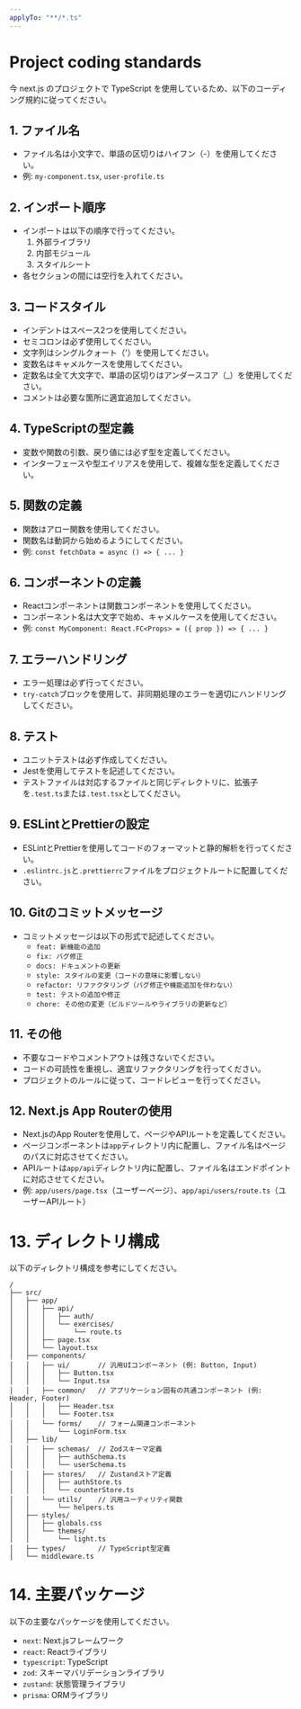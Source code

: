 ```yaml
---
applyTo: "**/*.ts"
---
```

# Project coding standards

今 next.js のプロジェクトで TypeScript を使用しているため、以下のコーディング規約に従ってください。
## 1. ファイル名
- ファイル名は小文字で、単語の区切りはハイフン（-）を使用してください。
- 例: `my-component.tsx`, `user-profile.ts`
## 2. インポート順序
- インポートは以下の順序で行ってください。
  1. 外部ライブラリ
  2. 内部モジュール
  3. スタイルシート
- 各セクションの間には空行を入れてください。
## 3. コードスタイル
- インデントはスペース2つを使用してください。
- セミコロンは必ず使用してください。
- 文字列はシングルクォート（'）を使用してください。
- 変数名はキャメルケースを使用してください。
- 定数名は全て大文字で、単語の区切りはアンダースコア（_）を使用してください。
- コメントは必要な箇所に適宜追加してください。
## 4. TypeScriptの型定義
- 変数や関数の引数、戻り値には必ず型を定義してください。
- インターフェースや型エイリアスを使用して、複雑な型を定義してください。
## 5. 関数の定義
- 関数はアロー関数を使用してください。
- 関数名は動詞から始めるようにしてください。
- 例: `const fetchData = async () => { ... }`
## 6. コンポーネントの定義
- Reactコンポーネントは関数コンポーネントを使用してください。
- コンポーネント名は大文字で始め、キャメルケースを使用してください。
- 例: `const MyComponent: React.FC<Props> = ({ prop }) => { ... }`
## 7. エラーハンドリング
- エラー処理は必ず行ってください。
- `try-catch`ブロックを使用して、非同期処理のエラーを適切にハンドリングしてください。
## 8. テスト
- ユニットテストは必ず作成してください。
- Jestを使用してテストを記述してください。
- テストファイルは対応するファイルと同じディレクトリに、拡張子を`.test.ts`または`.test.tsx`としてください。
## 9. ESLintとPrettierの設定
- ESLintとPrettierを使用してコードのフォーマットと静的解析を行ってください。
- `.eslintrc.js`と`.prettierrc`ファイルをプロジェクトルートに配置してください。
## 10. Gitのコミットメッセージ
- コミットメッセージは以下の形式で記述してください。
  - `feat: 新機能の追加`
  - `fix: バグ修正`
  - `docs: ドキュメントの更新`
  - `style: スタイルの変更（コードの意味に影響しない）`
  - `refactor: リファクタリング（バグ修正や機能追加を伴わない）`
  - `test: テストの追加や修正`
  - `chore: その他の変更（ビルドツールやライブラリの更新など）`
## 11. その他
- 不要なコードやコメントアウトは残さないでください。
- コードの可読性を重視し、適宜リファクタリングを行ってください。
- プロジェクトのルールに従って、コードレビューを行ってください。
## 12. Next.js App Routerの使用
- Next.jsのApp Routerを使用して、ページやAPIルートを定義してください。
- ページコンポーネントは`app`ディレクトリ内に配置し、ファイル名はページのパスに対応させてください。
- APIルートは`app/api`ディレクトリ内に配置し、ファイル名はエンドポイントに対応させてください。
- 例: `app/users/page.tsx`（ユーザーページ）、`app/api/users/route.ts`（ユーザーAPIルート）

# 13. ディレクトリ構成
以下のディレクトリ構成を参考にしてください。
```
/
├── src/
│   ├── app/
│   │   ├── api/
│   │   │   ├── auth/
│   │   │   └── exercises/
│   │   │       └── route.ts
│   │   ├── page.tsx
│   │   └── layout.tsx
│   ├── components/
│   │   ├── ui/       // 汎用UIコンポーネント (例: Button, Input)
│   │   │   ├── Button.tsx
│   │   │   └── Input.tsx
│   │   ├── common/   // アプリケーション固有の共通コンポーネント (例: Header, Footer)
│   │   │   ├── Header.tsx
│   │   │   └── Footer.tsx
│   │   └── forms/    // フォーム関連コンポーネント
│   │       └── LoginForm.tsx
│   ├── lib/
│   │   ├── schemas/  // Zodスキーマ定義
│   │   │   ├── authSchema.ts
│   │   │   └── userSchema.ts
│   │   ├── stores/   // Zustandストア定義
│   │   │   ├── authStore.ts
│   │   │   └── counterStore.ts
│   │   └── utils/    // 汎用ユーティリティ関数
│   │       └── helpers.ts
│   ├── styles/
│   │   ├── globals.css
│   │   └── themes/
│   │       └── light.ts
│   ├── types/        // TypeScript型定義
│   └── middleware.ts
```
# 14. 主要パッケージ
以下の主要なパッケージを使用してください。
- `next`: Next.jsフレームワーク
- `react`: Reactライブラリ
- `typescript`: TypeScript
- `zod`: スキーマバリデーションライブラリ
- `zustand`: 状態管理ライブラリ
- `prisma`: ORMライブラリ